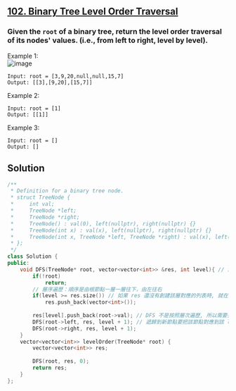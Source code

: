 ## [102. Binary Tree Level Order Traversal](https://leetcode.com/problems/binary-tree-level-order-traversal/)

### Given the `root` of a binary tree, return the level order traversal of its nodes' values. (i.e., from left to right, level by level).


Example 1:  
![image](https://assets.leetcode.com/uploads/2021/02/19/tree1.jpg)  
```
Input: root = [3,9,20,null,null,15,7]
Output: [[3],[9,20],[15,7]]
```

Example 2:
```
Input: root = [1]
Output: [[1]]
```

Example 3:
```
Input: root = []
Output: []
```


## Solution
```c++
/**
 * Definition for a binary tree node.
 * struct TreeNode {
 *     int val;
 *     TreeNode *left;
 *     TreeNode *right;
 *     TreeNode() : val(0), left(nullptr), right(nullptr) {}
 *     TreeNode(int x) : val(x), left(nullptr), right(nullptr) {}
 *     TreeNode(int x, TreeNode *left, TreeNode *right) : val(x), left(left), right(right) {}
 * };
 */
class Solution {
public:
    void DFS(TreeNode* root, vector<vector<int>> &res, int level){ // 深度優先搜尋法
        if(!root)
            return;
        // 層序遍歷：順序是由根節點一層一層往下，由左往右
        if(level >= res.size()) // 如果 res 還沒有創建該層對應的列表時, 就在 res 中創建一個新的列表來保存該層節點
            res.push_back(vector<int>());
        
        res[level].push_back(root->val); // DFS 不是按照層次遍歷, 所以需要去計算每個節點的深度(level), 來將同一層放在同個列表中, (所以可以套前序遍歷的咳下去改寫)
        DFS(root->left, res, level + 1); // 遞歸到新節點要把該節點對應到該 level 對應列表的末尾
        DFS(root->right, res, level + 1);
    }
    vector<vector<int>> levelOrder(TreeNode* root) {
        vector<vector<int>> res;
        
        DFS(root, res, 0);
        return res;
    }
};
```
